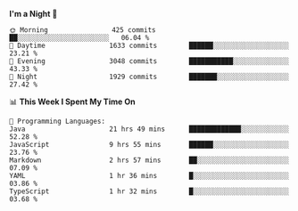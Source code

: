 <!--START_SECTION:waka-->
**I'm a Night 🦉** 

```text
🌞 Morning                425 commits         ██░░░░░░░░░░░░░░░░░░░░░░░   06.04 % 
🌆 Daytime                1633 commits        ██████░░░░░░░░░░░░░░░░░░░   23.21 % 
🌃 Evening                3048 commits        ███████████░░░░░░░░░░░░░░   43.33 % 
🌙 Night                  1929 commits        ███████░░░░░░░░░░░░░░░░░░   27.42 % 
```


📊 **This Week I Spent My Time On** 

```text
💬 Programming Languages: 
Java                     21 hrs 49 mins      █████████████░░░░░░░░░░░░   52.28 % 
JavaScript               9 hrs 55 mins       ██████░░░░░░░░░░░░░░░░░░░   23.76 % 
Markdown                 2 hrs 57 mins       ██░░░░░░░░░░░░░░░░░░░░░░░   07.09 % 
YAML                     1 hr 36 mins        █░░░░░░░░░░░░░░░░░░░░░░░░   03.86 % 
TypeScript               1 hr 32 mins        █░░░░░░░░░░░░░░░░░░░░░░░░   03.68 % 
```


<!--END_SECTION:waka-->
